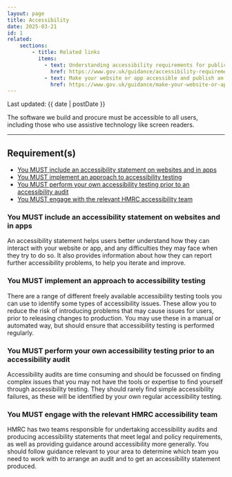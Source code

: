 ```yaml
---
layout: page
title: Accessibility
date: 2025-03-21
id: 1
related:
    sections:
        - title: Related links
          items:
            - text: Understanding accessibility requirements for public sector bodies - GOV.UK
              href: https://www.gov.uk/guidance/accessibility-requirements-for-public-sector-websites-and-apps#when-you-need-to-meet-these-regulations
            - text: Make your website or app accessible and publish an accessibility statement - GOV.UK
              href: https://www.gov.uk/guidance/make-your-website-or-app-accessible-and-publish-an-accessibility-statement
---
```


<p class="govuk-body-s">
Last updated: {{ date | postDate }}
</p>

<p class="govuk-body-l">
The software we build and procure must be accessible to all users, including those who use assistive technology like screen readers.
</p>

<hr class="govuk-section-break--l govuk-section-break--visible">

## Requirement(s)
- [You MUST include an accessibility statement on websites and in apps](#you-must-include-an-accessibility-statement-on-websites-and-in-apps)
- [You MUST implement an approach to accessibility testing](#you-must-implement-an-approach-to-accessibility-testing)
- [You MUST perform your own accessibility testing prior to an accessibility audit](#you-must-perform-your-own-accessibility-testing-prior-to-an-accessibility-audit)
- [You MUST engage with the relevant HMRC accessibility team](#you-must-engage-with-the-relevant-hmrc-accessibility-team)

### You MUST include an accessibility statement on websites and in apps

An accessibility statement helps users better understand how they can interact with your website or app, and any difficulties they may face when they try to do so. It also provides information about how they can report further accessibility problems, to help you iterate and improve.

### You MUST implement an approach to accessibility testing

There are a range of different freely available accessibility testing tools you can use to identify some types of accessibility issues. These allow you to reduce the risk of introducing problems that may cause issues for users, prior to releasing changes to production. You may use these in a manual or automated way, but should ensure that accessibility testing is performed regularly.

### You MUST perform your own accessibility testing prior to an accessibility audit

Accessibility audits are time consuming and should be focussed on finding complex issues that you may not have the tools or expertise to find yourself through accessibility testing. They should rarely find simple accessibility failures, as these will be identified by your own regular accessibility testing.

### You MUST engage with the relevant HMRC accessibility team

HMRC has two teams responsible for undertaking accessibility audits and producing accessibility statements that meet legal and policy requirements, as well as providing guidance around accessibility more generally. You should follow guidance relevant to your area to determine which team you need to work with to arrange an audit and to get an accessibility statement produced.
